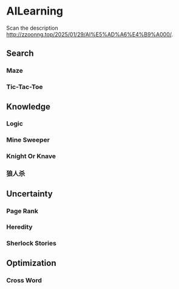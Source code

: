 # AILearning

Scan the description http://zzoonng.top/2025/01/29/AI%E5%AD%A6%E4%B9%A000/.

## Search

### Maze

### Tic-Tac-Toe

## Knowledge

### Logic

### Mine Sweeper

### Knight Or Knave

### 狼人杀

## Uncertainty

### Page Rank

### Heredity

### Sherlock Stories

## Optimization

### Cross Word